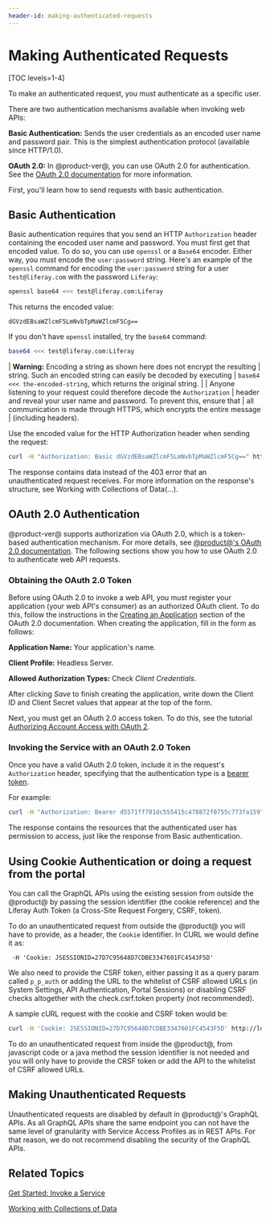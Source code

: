 ```yaml
---
header-id: making-authenticated-requests
---
```


# Making Authenticated Requests

[TOC levels=1-4]

To make an authenticated request, you must authenticate as a specific user. 

There are two authentication mechanisms available when invoking web APIs: 

**Basic Authentication:** Sends the user credentials as an encoded user name and password pair. This is the simplest authentication protocol (available since HTTP/1.0). 

**OAuth 2.0:** In @product-ver@, you can use OAuth 2.0 for authentication. See the [OAuth 2.0 documentation](/docs/7-2/deploy/-/knowledge_base/d/oauth-2-0) for more information. 

First, you'll learn how to send requests with basic authentication. 

## Basic Authentication

Basic authentication requires that you send an HTTP `Authorization` header containing the encoded user name and password. You must first get that encoded value. To do so, you can use `openssl` or a `Base64` encoder. Either way, you must encode the `user:password` string. Here's an example of the `openssl` command for encoding the `user:password` string for a user `test@liferay.com` with the password `Liferay`: 

```bash
openssl base64 <<< test@liferay.com:Liferay
```

This returns the encoded value: 

    dGVzdEBsaWZlcmF5LmNvbTpMaWZlcmF5Cg==

If you don't have `openssl` installed, try the `base64` command: 

```bash
base64 <<< test@liferay.com:Liferay
```

| **Warning:** Encoding a string as shown here does not encrypt the resulting 
| string. Such an encoded string can easily be decoded by executing 
| `base64 <<< the-encoded-string`, which returns the original string. 
| 
| Anyone listening to your request could therefore decode the `Authorization` 
| header and reveal your user name and password. To prevent this, ensure that 
| all communication is made through HTTPS, which encrypts the entire message 
| (including headers). 

Use the encoded value for the HTTP Authorization header when sending the request: 

```bash
curl -H "Authorization: Basic dGVzdEBsaWZlcmF5LmNvbTpMaWZlcmF5Cg==" http://localhost:8080/o/graphql ...
```

The response contains data instead of the 403 error that an unauthenticated request receives. For more information on the response's structure, see Working with Collections of Data(...). 

## OAuth 2.0 Authentication

@product-ver@ supports authorization via OAuth 2.0, which is a token-based authentication mechanism. For more details, see [@product@'s OAuth 2.0 documentation](/docs/7-2/deploy/-/knowledge_base/d/oauth-2-0). 
The following sections show you how to use OAuth 2.0 to authenticate web API requests. 

### Obtaining the OAuth 2.0 Token

Before using OAuth 2.0 to invoke a web API, you must register your application (your web API's consumer) as an authorized OAuth client. To do this, follow the instructions in the [Creating an Application](/docs/7-2/deploy/-/knowledge_base/d/oauth-2-0#creating-an-application) section of the OAuth 2.0 documentation. When creating the application, fill in the form as follows: 

**Application Name:** Your application's name. 

**Client Profile:** Headless Server. 

**Allowed Authorization Types:** Check *Client Credentials*. 

After clicking *Save* to finish creating the application, write down the Client ID and Client Secret values that appear at the top of the form. 

Next, you must get an OAuth 2.0 access token. To do this, see the tutorial 
[Authorizing Account Access with OAuth 2](/docs/7-2/deploy/-/knowledge_base/d/authorizing-account-access-with-oauth2). 

### Invoking the Service with an OAuth 2.0 Token

Once you have a valid OAuth 2.0 token, include it in the request's `Authorization` header, specifying that the authentication type is a [bearer token](https://tools.ietf.org/html/rfc6750).
 
For example: 

```bash
curl -H "Authorization: Bearer d5571ff781dc555415c478872f0755c773fa159" http://localhost:8080/o/graphql
```

The response contains the resources that the authenticated user has permission to access, just like the response from Basic authentication. 

## Using Cookie Authentication or doing a request from the portal

You can call the GraphQL APIs using the existing session from outside the @product@ by passing the session identifier (the cookie reference) and the Liferay Auth Token (a Cross-Site Request Forgery, CSRF, token).

To do an unauthenticated request from outside the @product@ you will have to provide, as a header, the `Cookie` identifier. In CURL we would define it as:

     -H 'Cookie: JSESSIONID=27D7C95648D7CDBE3347601FC4543F5D'
     
We also need to provide the CSRF token, either passing it as a query param called `p_p_auth` or adding the URL to the whitelist of CSRF allowed URLs (in System Settings, API Authentication, Portal Sessions) or disabling CSRF checks altogether with the check.csrf.token property (not recommended).

A sample cURL request with the cookie and CSRF token would be:

```bash
curl -H 'Cookie: JSESSIONID=27D7C95648D7CDBE3347601FC4543F5D' http://localhost:8080/o/graphql?p_p_auth=O4dCU1Mj
```
 
To do an unauthenticated request from inside the @product@, from javascript code or a java method the session identifier is not needed and you will only have to provide the CRSF token or add the API to the whitelist of CSRF allowed URLs.

## Making Unauthenticated Requests

Unauthenticated requests are disabled by default in @product@'s GraphQL APIs. As all GraphQL APIs share the same endpoint you can not have the same level of granularity with Service Access Profiles as in REST APIs. For that reason, we do not recommend disabling the security of the GraphQL APIs.

## Related Topics

[Get Started: Invoke a Service](/docs/7-2/frameworks/-/knowledge_base/f/get-started-invoke-a-service)

[Working with Collections of Data](/docs/7-2/frameworks/-/knowledge_base/f/working-with-collections-of-data)
